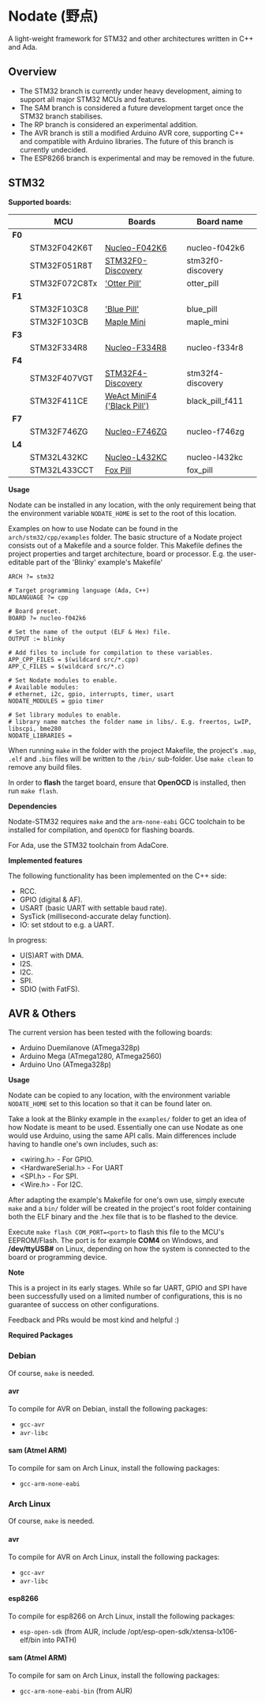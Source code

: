 # Nodate (野点) #

A light-weight framework for STM32 and other architectures written in C++ and Ada.

## Overview ##

* The STM32 branch is currently under heavy development, aiming to support all major STM32 MCUs and features.
* The SAM branch is considered a future development target once the STM32 branch stabilises.
* The RP branch is considered an experimental addition.
* The AVR branch is still a modified Arduino AVR core, supporting C++ and compatible with Arduino libraries. The future of this branch is currently undecided.
* The ESP8266 branch is experimental and may be removed in the future.

## STM32 ##

**Supported boards:**

&nbsp; | MCU |Boards | Board name
----|--------|-----|---
**F0** | &nbsp; | &nbsp; | &nbsp;
&nbsp; | STM32F042K6T | [Nucleo-F042K6](https://www.st.com/en/evaluation-tools/nucleo-f042k6.html) |nucleo-f042k6
&nbsp; | STM32F051R8T | [STM32F0-Discovery](https://www.st.com/en/evaluation-tools/stm32f0discovery.html) | stm32f0-discovery
&nbsp; | STM32F072C8Tx | ['Otter Pill'](https://github.com/Jan--Henrik/OtterPill) | otter_pill
**F1** | &nbsp; | &nbsp; | &nbsp;
&nbsp; | STM32F103C8  | ['Blue Pill'](https://stm32-base.org/boards/STM32F103C8T6-Blue-Pill.html) | blue_pill
&nbsp; | STM32F103CB  | [Maple Mini](https://github.com/leaflabs/maple) | maple_mini
**F3** | 
&nbsp; | STM32F334R8 | [Nucleo-F334R8](https://www.st.com/en/evaluation-tools/nucleo-f334r8.html) | nucleo-f334r8
**F4** | &nbsp; | &nbsp; | &nbsp;
&nbsp; | STM32F407VGT | [STM32F4-Discovery](https://www.st.com/en/evaluation-tools/stm32f4discovery.html) | stm32f4-discovery
&nbsp; | STM32F411CE | [WeAct MiniF4 ('Black Pill')](https://github.com/WeActTC/MiniSTM32F4x1) | black_pill_f411
**F7** | &nbsp; | &nbsp; | &nbsp;
&nbsp; | STM32F746ZG | [Nucleo-F746ZG](https://www.st.com/en/evaluation-tools/nucleo-f746zg.html) | nucleo-f746zg
**L4** | 
&nbsp; | STM32L432KC | [Nucleo-L432KC](https://www.st.com/en/evaluation-tools/nucleo-l432kc.html) | nucleo-l432kc
&nbsp; | STM32L433CCT | [Fox Pill](https://github.com/MisterHW/FoxPill) | fox_pill



**Usage**

Nodate can be installed in any location, with the only requirement being that the environment variable `NODATE_HOME` is set to the root of this location.

Examples on how to use Nodate can be found in the `arch/stm32/cpp/examples` folder. The basic structure of a Nodate project consists out of a Makefile and a source folder. This Makefile defines the project properties and target architecture, board or processor. E.g. the user-editable part of the 'Blinky' example's Makefile'

```
ARCH ?= stm32

# Target programming language (Ada, C++)
NDLANGUAGE ?= cpp

# Board preset.
BOARD ?= nucleo-f042k6

# Set the name of the output (ELF & Hex) file.
OUTPUT := blinky	

# Add files to include for compilation to these variables.
APP_CPP_FILES = $(wildcard src/*.cpp)
APP_C_FILES = $(wildcard src/*.c)

# Set Nodate modules to enable.
# Available modules:
# ethernet, i2c, gpio, interrupts, timer, usart
NODATE_MODULES = gpio timer

# Set library modules to enable.
# library name matches the folder name in libs/. E.g. freertos, LwIP, libscpi, bme280
NODATE_LIBRARIES = 
```
	

When running `make` in the folder with the project Makefile, the project's `.map`, `.elf` and `.bin` files will be written to the `/bin/` sub-folder. Use `make clean` to remove any build files.

In order to **flash** the target board, ensure that **OpenOCD** is installed, then run `make flash`.


**Dependencies**

Nodate-STM32 requires `make` and the `arm-none-eabi` GCC toolchain to be installed for compilation, and `OpenOCD` for flashing boards.

For Ada, use the STM32 toolchain from AdaCore.

**Implemented features**

The following functionality has been implemented on the C++ side:

* RCC.
* GPIO (digital & AF).
* USART (basic UART with settable baud rate).
* SysTick (millisecond-accurate delay function).
* IO: set stdout to e.g. a UART.

In progress:

* U(S)ART with DMA.
* I2S.
* I2C.
* SPI.
* SDIO (with FatFS).


## AVR & Others ##

The current version has been tested with the following boards:

* Arduino Duemilanove (ATmega328p)
* Arduino Mega (ATmega1280, ATmega2560)
* Arduino Uno (ATmega328p)

**Usage**

Nodate can be copied to any location, with the environment variable `NODATE_HOME` set to this location so that it can be found later on.

Take a look at the Blinky example in the `examples/` folder to get an idea of how Nodate is meant to be used. Essentially one can use Nodate as one would use Arduino, using the same API calls. Main differences include having to handle one's own includes, such as:

* <wiring.h> - For GPIO.
* <HardwareSerial.h> - For UART
* <SPI.h> - For SPI.
* <Wire.h> - For I2C.


After adapting the example's Makefile for one's own use, simply execute `make` and a `bin/` folder will be created in the project's root folder containing both the ELF binary and the .hex file that is to be flashed to the device.

Execute `make flash COM_PORT=<port>` to flash this file to the MCU's EEPROM/Flash. The port is for example **COM4** on Windows, and **/dev/ttyUSB#** on Linux, depending on how the system is connected to the board or programming device. 

**Note**

This is a project in its early stages. While so far UART, GPIO and SPI have been successfully used on a limited number of configurations, this is no guarantee of success on other configurations. 

Feedback and PRs would be most kind and helpful :)

**Required Packages**

### Debian ###

Of course, `make` is needed.

#### avr ####

To compile for AVR on Debian, install the following packages:
 * `gcc-avr`
 * `avr-libc`

#### sam (Atmel ARM) ####

To compile for sam on Arch Linux, install the following packages:
 * `gcc-arm-none-eabi`

### Arch Linux  ###

Of course, `make` is needed.

#### avr ####

To compile for AVR on Arch Linux, install the following packages:
 * `gcc-avr`
 * `avr-libc`

#### esp8266 ###

To compile for esp8266 on Arch Linux, install the following packages:
 * `esp-open-sdk` (from AUR, include /opt/esp-open-sdk/xtensa-lx106-elf/bin into PATH)

#### sam (Atmel ARM) ####

To compile for sam on Arch Linux, install the following packages:
 * `gcc-arm-none-eabi-bin` (from AUR)
